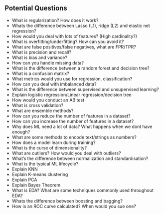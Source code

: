 ## Potential Questions

- What is regularization? How does it work?
- Whats the difference between Lasso (L1), ridge (L2) and elastic net regression?
- How would you deal with lots of features? (High cardinality?)
- What is overfitting/underfitting? How can you avoid it?
- What are false positives/false negatives, what are FPR/TPR?
- What is precision and recall?
- What is bias and variance?
- How can you handle missing data?
- What is the difference between a random forest and decision tree?
- What is a confusion matrix?
- What metrics would you use for regression, classification?
- How can you deal with imbalanced data?
- What is the difference between supervised and unsupervised learning?
- Explain logistic regression/Linear regression/decision tree
- How would you conduct an AB test
- What is cross validation?
- What are ensemble methods?
- How can you reduce the number of features in a dataset?
- How can  you increase the number of features in a dataset?
- Why does ML need a lot of data? What happens when we dont have enough?
- What are some methods to encode text/strings as numbers?
- How does a model learn during training?
- What is the curse of dimensionality?
- What are outliers? How would you deal with outliers?
- What’s the difference between normalization and standardisation?
- What is the typical ML lifecycle?
- Explain KNN
- Explain K-means clustering
- Explain PCA
- Explain Bayes Theorem
- What is EDA? What are some techniques commonly used throughout EDA?
- Whats the difference between boosting and bagging?
- How is an ROC curve calculated? When would you sue one?